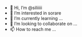 - 👋 Hi, I’m @siliiiii
- 👀 I’m interested in sorare
- 🌱 I’m currently learning ...
- 💞️ I’m looking to collaborate on ...
- 📫 How to reach me ...

<!---
siliiiii/siliiiii is a ✨ special ✨ repository because its `README.md` (this file) appears on your GitHub profile.
You can click the Preview link to take a look at your changes.
--->
